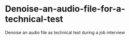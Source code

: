 # Denoise-an-audio-file-for-a-technical-test
Denoise an audio file as technical test during a job interview 

